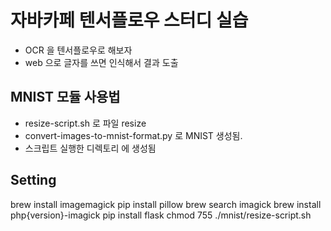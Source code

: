 # 자바카페 텐서플로우 스터디 실습

* OCR 을 텐서플로우로 해보자
* web 으로 글자를 쓰면 인식해서 결과 도출

## MNIST 모듈 사용법 

* resize-script.sh 로 파일 resize
* convert-images-to-mnist-format.py 로 MNIST 생성됨.
* 스크립트 실행한 디렉토리 에 생성됨 


## Setting

brew install imagemagick
pip install pillow
brew search imagick
brew install php{version}-imagick
pip install flask
chmod 755 ./mnist/resize-script.sh
